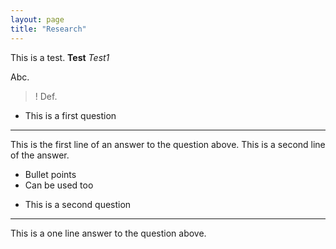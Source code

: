 ```yaml
---
layout: page
title: "Research"
---
```


This is a test.
**Test**
*Test1*

Abc.

>! Def.

 + This is a first question
 -----------------
 This is the first line of an answer to the question above. This is a second line of the answer. 
 
 * Bullet points
 * Can be used too
 
 + This is a second question
 -----------------
 This is a one line answer to the question above. 
